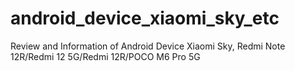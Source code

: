# android_device_xiaomi_sky_etc
Review and Information of Android Device Xiaomi Sky, Redmi Note 12R/Redmi 12 5G/Redmi 12R/POCO M6 Pro 5G

